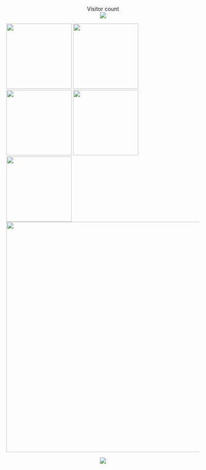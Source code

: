 <p align="center"> 
  Visitor count<br>
  <img src="https://profile-counter.glitch.me/shuming1998/count.svg" />
</p>

<div align=left>
<img src="https://github.com/shuming1998/shuming1998/blob/main/dist/firework.gif" style=" width:170px;height:140 px"/>
<img src="https://github.com/shuming1998/shuming1998/blob/main/dist/firework.gif" style=" width:170px;height:140 px"/>
<img src="https://github.com/shuming1998/shuming1998/blob/main/dist/firework.gif" style=" width:170px;height:140 px"/>
<img src="https://github.com/shuming1998/shuming1998/blob/main/dist/firework.gif" style=" width:170px;height:140 px"/>
<img src="https://github.com/shuming1998/shuming1998/blob/main/dist/firework.gif" style=" width:170px;height:140 px"/>
</div>

<div align=center>
<img src="https://github.com/shuming1998/shuming1998/blob/main/dist/kaik.gif" style=" width:600px;height:200 px"/>
</div>

<p align="center"> 
<a href=#><img src="https://github.com/shuming1998/shuming1998/blob/main/dist/github-user-contribution.svg"></a>
</p>



